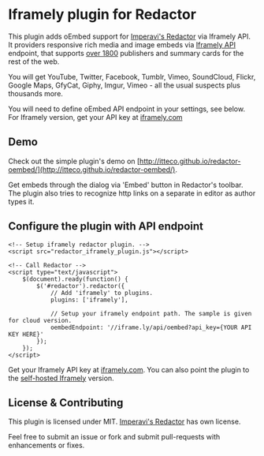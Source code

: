 # Iframely plugin for Redactor

This plugin adds oEmbed support for [Imperavi's Redactor](http://imperavi.com/redactor) via Iframely API. It providers responsive rich media and image embeds via [Iframely API](http://iframely.com) endpoint, that supports [over 1800](https://iframely.com/domains) publishers and summary cards for the rest of the web. 

You will get YouTube, Twitter, Facebook, Tumblr, Vimeo, SoundCloud, Flickr, Google Maps, GfyCat, Giphy, Imgur, Vimeo - all the usual suspects plus thousands more.

You will need to define oEmbed API endpoint in your settings, see below. For Iframely version, get your API key at [iframely.com](https://iframely.com)

## Demo

Check out the simple plugin's demo on [http://itteco.github.io/redactor-oembed/](http://itteco.github.io/redactor-oembed/).

Get embeds through the dialog via 'Embed' button in Redactor's toolbar. The plugin also tries to recognize http links on a separate in editor as author types it.

## Configure the plugin with API endpoint

    <!-- Setup iframely redactor plugin. -->
    <script src="redactor_iframely_plugin.js"></script>

    <!-- Call Redactor -->
    <script type="text/javascript">
        $(document).ready(function() {
            $('#redactor').redactor({
                // Add 'iframely' to plugins.
                plugins: ['iframely'],

                // Setup your iframely endpoint path. The sample is given for cloud version.
                oembedEndpoint: '//iframe.ly/api/oembed?api_key={YOUR API KEY HERE}'
            });
        });
    </script>

Get your Iframely API key at [iframely.com](https://iframely.com). You can also point the plugin to the [self-hosted Iframely](https://github.com/itteco/iframely) version.


## License & Contributing

This plugin is licensed under MIT. [Imperavi's Redactor](http://imperavi.com/redactor) has own license.

Feel free to submit an issue or fork and submit pull-requests with enhancements or fixes.

